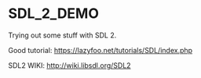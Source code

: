 # SDL_2_DEMO
Trying out some stuff with SDL 2. 

Good tutorial:
https://lazyfoo.net/tutorials/SDL/index.php

SDL2 WIKI:
http://wiki.libsdl.org/SDL2


